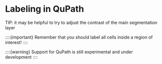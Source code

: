 # Labeling in QuPath

TIP:  it may be helpful to try to adjust the contrast of the main segmentation layer

::::{important}
Remember that you should label all cells inside a region of interest!
::::

::::{warning}
Support for QuPath is still experimental and under development
::::

